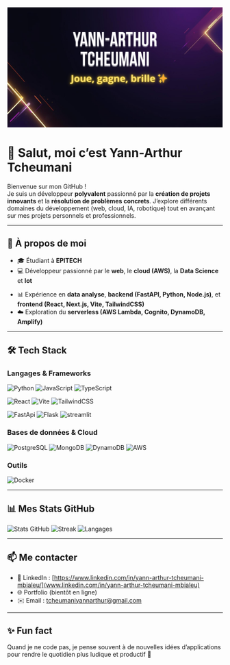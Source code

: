 <p align="center">
  <img src="asset/yplay_header_1280x360.png" alt="Yann-Arthur Tcheumani — Joue, gagne, brille" />
</p>

# 👋 Salut, moi c’est Yann-Arthur Tcheumani  

Bienvenue sur mon GitHub !  
Je suis un développeur **polyvalent** passionné par la **création de projets innovants** et la **résolution de problèmes concrets**. J’explore différents domaines du développement (web, cloud, IA, robotique) tout en avançant sur mes projets personnels et professionnels.  

---

## 🚀 À propos de moi  
- 🎓 Étudiant à **EPITECH**  
- 💻 Développeur passionné par le **web**, le **cloud (AWS)**, la **Data Science** et **Iot**
<!-- - 🕹️ Fondateur de **[YPLAY](https://yplay.fr)**, une plateforme de jeux compétitifs où l’on peut jouer, gagner et briller ✨ -->
- 📊 Expérience en **data analyse**, **backend (FastAPI, Python, Node.js)**, et **frontend (React, Next.js, Vite, TailwindCSS)**  
- ☁️ Exploration du **serverless (AWS Lambda, Cognito, DynamoDB, Amplify)**  
<!-- - 🔗 Intérêt pour la **blockchain** et l’intégration de cryptomonnaies dans des projets réels   -->

---

## 🛠️ Tech Stack  

### Langages & Frameworks  
![Python](https://img.shields.io/badge/Python-3776AB?style=for-the-badge&logo=python&logoColor=white)  ![JavaScript](https://img.shields.io/badge/JavaScript-F7E017?style=for-the-badge&logo=javascript&logoColor=black)  ![TypeScript](https://img.shields.io/badge/TypeScript-007ACC?style=for-the-badge&logo=typescript&logoColor=white) 
 
![React](https://img.shields.io/badge/React-20232A?style=for-the-badge&logo=react&logoColor=61DAFB) ![Vite](https://img.shields.io/badge/Vite-646CFF?style=for-the-badge&logo=vite&logoColor=FFD62E)  ![TailwindCSS](https://img.shields.io/badge/TailwindCSS-06B6D4?style=for-the-badge&logo=tailwindcss&logoColor=white)



![FastApi](https://img.shields.io/badge/FastApi-009485?style=for-the-badge&logo=fastapi&logoColor=white) ![Flask](https://img.shields.io/badge/flask-004b6b?style=for-the-badge&logo=flask&logoColor=white)  ![streamlit](https://img.shields.io/badge/Streamlit-ff4b4b?style=for-the-badge&logo=streamlit&logoColor=white)  


### Bases de données & Cloud  
![PostgreSQL](https://img.shields.io/badge/PostgreSQL-336791?style=for-the-badge&logo=postgresql&logoColor=white)  ![MongoDB](https://img.shields.io/badge/MongoDB-4EA94B?style=for-the-badge&logo=mongodb&logoColor=white)  ![DynamoDB](https://img.shields.io/badge/DynamoDB-4053D6?style=for-the-badge&logo=amazon-dynamodb&logoColor=white)  ![AWS](https://img.shields.io/badge/AWS-FF9900?style=for-the-badge&logo=amazon-aws&logoColor=white)

<!-- ![Vercel](https://img.shields.io/badge/Vercel-000000?style=for-the-badge&logo=vercel&logoColor=white)  
![Render](https://img.shields.io/badge/Render-46E3B7?style=for-the-badge&logo=render&logoColor=black)   -->

### Outils  
![Docker](https://img.shields.io/badge/Docker-2496ED?style=for-the-badge&logo=docker&logoColor=white)  
<!-- ![GitHub Actions](https://img.shields.io/badge/GitHub%20Actions-2088FF?style=for-the-badge&logo=githubactions&logoColor=white)   -->

---

<!-- ## 🌍 Projets clés  
<!-- - 🎮 **YPLAY** → Plateforme de jeux compétitifs avec système de monnaie virtuelle (YCoins), classement et abonnements freemium/premium   -->
<!-- - 📊 **welcooom_data** → Projet de data analyse et dashboarding pour LesCityzens  
- ☁️ Migration & déploiement de solutions sur **AWS** et **O2Switch**   -->


## 📊 Mes Stats GitHub  

![Stats GitHub](https://github-readme-stats.vercel.app/api?username=yanntcheumani&show_icons=true&theme=tokyonight)   ![Streak](https://github-readme-streak-stats.herokuapp.com/?user=yanntcheumani&theme=tokyonight) 
![Langages](https://github-readme-stats.vercel.app/api/top-langs/?username=yanntcheumani&layout=compact&bg_color=1A1A1A&title_color=6C63FF&text_color=F5F5F5&icon_color=FFD93D)  


---


## 📫 Me contacter  
- 💼 LinkedIn : [https://www.linkedin.com/in/yann-arthur-tcheumani-mbialeu/](www.linkedin.com/in/yann-arthur-tcheumani-mbialeu)  
- 🌐 Portfolio (bientôt en ligne)  
- ✉️ Email : tcheumaniyannarthur@gmail.com

---

## ✨ Fun fact  
Quand je ne code pas, je pense souvent à de nouvelles idées d’applications pour rendre le quotidien plus ludique et productif 🚀  
